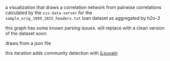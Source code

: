 a visualization that draws a correlation network from pairwise correlations calculated by the `vis-data-server` for the `sample_orig_1999_2015_headers.txt` loan dataset as aggregated by *h2o-3*

this graph has some known parsing issues. will replace with a clean version of the dataset soon.

draws from a json file

this iteration adds community detection with [jLouvain](https://github.com/upphiminn/jLouvain)

